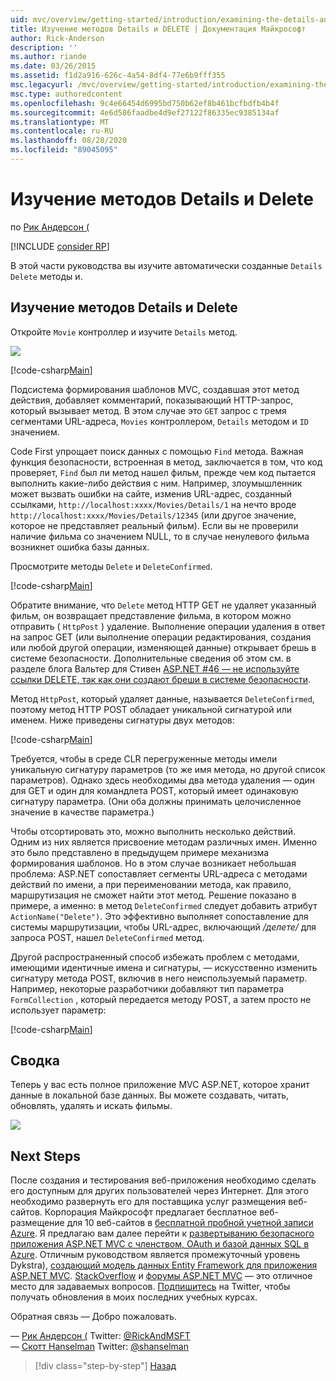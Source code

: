 ```yaml
---
uid: mvc/overview/getting-started/introduction/examining-the-details-and-delete-methods
title: Изучение методов Details и DELETE | Документация Майкрософт
author: Rick-Anderson
description: ''
ms.author: riande
ms.date: 03/26/2015
ms.assetid: f1d2a916-626c-4a54-8df4-77e6b9fff355
msc.legacyurl: /mvc/overview/getting-started/introduction/examining-the-details-and-delete-methods
msc.type: authoredcontent
ms.openlocfilehash: 9c4e66454d6995bd750b62ef8b461bcfbdfb4b4f
ms.sourcegitcommit: 4e6d586faadbe4d9ef27122f86335ec9385134af
ms.translationtype: MT
ms.contentlocale: ru-RU
ms.lasthandoff: 08/28/2020
ms.locfileid: "89045095"
---
```

# <a name="examining-the-details-and-delete-methods"></a>Изучение методов Details и Delete

по [Рик Андерсон (](https://twitter.com/RickAndMSFT)

[!INCLUDE [consider RP](~/includes/razor.md)]

В этой части руководства вы изучите автоматически созданные `Details` `Delete` методы и.

## <a name="examining-the-details-and-delete-methods"></a>Изучение методов Details и Delete

Откройте `Movie` контроллер и изучите `Details` метод.

![](examining-the-details-and-delete-methods/_static/image1.png)

[!code-csharp[Main](examining-the-details-and-delete-methods/samples/sample1.cs)]

Подсистема формирования шаблонов MVC, создавшая этот метод действия, добавляет комментарий, показывающий HTTP-запрос, который вызывает метод. В этом случае это `GET` запрос с тремя сегментами URL-адреса, `Movies` контроллером, `Details` методом и `ID` значением.

Code First упрощает поиск данных с помощью `Find` метода. Важная функция безопасности, встроенная в метод, заключается в том, что код проверяет, `Find` был ли метод нашел фильм, прежде чем код пытается выполнить какие-либо действия с ним. Например, злоумышленник может вызвать ошибки на сайте, изменив URL-адрес, созданный ссылками, `http://localhost:xxxx/Movies/Details/1` на нечто вроде `http://localhost:xxxx/Movies/Details/12345` (или другое значение, которое не представляет реальный фильм). Если вы не проверили наличие фильма со значением NULL, то в случае ненулевого фильма возникнет ошибка базы данных.

Просмотрите методы `Delete` и `DeleteConfirmed`.

[!code-csharp[Main](examining-the-details-and-delete-methods/samples/sample2.cs?highlight=17)]

Обратите внимание, что `Delete` метод HTTP GET не удаляет указанный фильм, он возвращает представление фильма, в котором можно отправить ( `HttpPost` ) удаление. Выполнение операции удаления в ответ на запрос GET (или выполнение операции редактирования, создания или любой другой операции, изменяющей данные) открывает брешь в системе безопасности. Дополнительные сведения об этом см. в разделе блога Вальтер для Стивен [ASP.NET #46 — не используйте ссылки DELETE, так как они создают бреши в системе безопасности](http://stephenwalther.com/blog/archive/2009/01/21/asp.net-mvc-tip-46-ndash-donrsquot-use-delete-links-because.aspx).

Метод `HttpPost`, который удаляет данные, называется `DeleteConfirmed`, поэтому метод HTTP POST обладает уникальной сигнатурой или именем. Ниже приведены сигнатуры двух методов:

[!code-csharp[Main](examining-the-details-and-delete-methods/samples/sample3.cs)]

Требуется, чтобы в среде CLR перегруженные методы имели уникальную сигнатуру параметров (то же имя метода, но другой список параметров). Однако здесь необходимы два метода удаления — один для GET и один для командлета POST, который имеет одинаковую сигнатуру параметра. (Они оба должны принимать целочисленное значение в качестве параметра.)

Чтобы отсортировать это, можно выполнить несколько действий. Одним из них является присвоение методам различных имен. Именно это было представлено в предыдущем примере механизма формирования шаблонов. Но в этом случае возникает небольшая проблема: ASP.NET сопоставляет сегменты URL-адреса с методами действий по имени, а при переименовании метода, как правило, маршрутизация не сможет найти этот метод. Решение показано в примере, а именно: в метод `DeleteConfirmed` следует добавить атрибут `ActionName("Delete")`. Это эффективно выполняет сопоставление для системы маршрутизации, чтобы URL-адрес, включающий */делете/* для запроса POST, нашел `DeleteConfirmed` метод.

Другой распространенный способ избежать проблем с методами, имеющими идентичные имена и сигнатуры, — искусственно изменить сигнатуру метода POST, включив в него неиспользуемый параметр. Например, некоторые разработчики добавляют тип параметра `FormCollection` , который передается методу POST, а затем просто не использует параметр:

[!code-csharp[Main](examining-the-details-and-delete-methods/samples/sample4.cs)]

## <a name="summary"></a>Сводка

Теперь у вас есть полное приложение MVC ASP.NET, которое хранит данные в локальной базе данных. Вы можете создавать, читать, обновлять, удалять и искать фильмы.

![](examining-the-details-and-delete-methods/_static/image2.png)

## <a name="next-steps"></a>Next Steps

После создания и тестирования веб-приложения необходимо сделать его доступным для других пользователей через Интернет. Для этого необходимо развернуть его для поставщика услуг размещения веб-сайтов. Корпорация Майкрософт предлагает бесплатное веб-размещение для 10 веб-сайтов в [бесплатной пробной учетной записи Azure](https://www.windowsazure.com/pricing/free-trial/?WT.mc_id=A443DD604). Я предлагаю вам далее перейти к [развертыванию безопасного приложения ASP.NET MVC с членством, OAuth и базой данных SQL в Azure](https://docs.microsoft.com/aspnet/core/security/authorization/secure-data). Отличным руководством является промежуточный уровень Dykstra), [создающий модель данных Entity Framework для приложения ASP.NET MVC](../getting-started-with-ef-using-mvc/creating-an-entity-framework-data-model-for-an-asp-net-mvc-application.md). [StackOverflow](http://stackoverflow.com/help) и [форумы ASP.NET MVC](https://forums.asp.net/1146.aspx) — это отличное место для задаваемых вопросов. [Подпишитесь](https://twitter.com/RickAndMSFT) на Twitter, чтобы получать обновления в моих последних учебных курсах.

Обратная связь — Добро пожаловать.

— [Рик Андерсон (](https://blogs.msdn.com/rickAndy) Twitter: [@RickAndMSFT](https://twitter.com/RickAndMSFT)  
— [Скотт Hanselman](http://www.hanselman.com/blog/) Twitter: [@shanselman](https://twitter.com/shanselman)

> [!div class="step-by-step"]
> [Назад](adding-validation.md)
